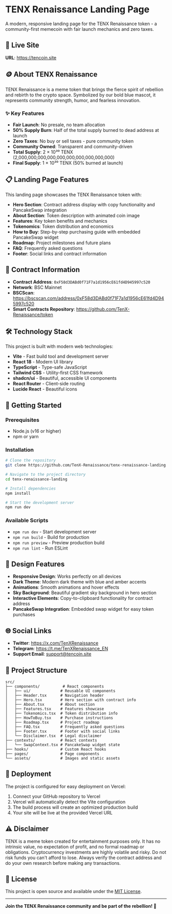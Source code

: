 # TENX Renaissance Landing Page

A modern, responsive landing page for the TENX Renaissance token - a community-first memecoin with fair launch mechanics and zero taxes.

## 🚀 Live Site

**URL**: https://tencoin.site

## 🪙 About TENX Renaissance

TENX Renaissance is a meme token that brings the fierce spirit of rebellion and rebirth to the crypto space. Symbolized by our bold blue mascot, it represents community strength, humor, and fearless innovation.

### ✨ Key Features

- **Fair Launch**: No presale, no team allocation
- **50% Supply Burn**: Half of the total supply burned to dead address at launch
- **Zero Taxes**: No buy or sell taxes - pure community token
- **Community Owned**: Transparent and community-driven
- **Total Supply**: 2 × 10³⁰ TENX (2,000,000,000,000,000,000,000,000,000,000)
- **Final Supply**: 1 × 10³⁰ TENX (50% burned at launch)

## 📋 Landing Page Features

This landing page showcases the TENX Renaissance token with:

- **Hero Section**: Contract address display with copy functionality and PancakeSwap integration
- **About Section**: Token description with animated coin image
- **Features**: Key token benefits and mechanics
- **Tokenomics**: Token distribution and economics
- **How to Buy**: Step-by-step purchasing guide with embedded PancakeSwap widget
- **Roadmap**: Project milestones and future plans
- **FAQ**: Frequently asked questions
- **Footer**: Social links and contract information

## 🔗 Contract Information

- **Contract Address**: `0xF58d3DABd0f71F7a1d1956cE61fd4D945997c520`
- **Network**: BSC Mainnet
- **BSCScan**: https://bscscan.com/address/0xF58d3DABd0f71F7a1d1956cE61fd4D945997c520
- **Smart Contracts Repository**: https://github.com/TenX-Renaissance/token

## 🛠️ Technology Stack

This project is built with modern web technologies:

- **Vite** - Fast build tool and development server
- **React 18** - Modern UI library
- **TypeScript** - Type-safe JavaScript
- **Tailwind CSS** - Utility-first CSS framework
- **shadcn/ui** - Beautiful, accessible UI components
- **React Router** - Client-side routing
- **Lucide React** - Beautiful icons

## 🚀 Getting Started

### Prerequisites

- Node.js (v16 or higher)
- npm or yarn

### Installation

```bash
# Clone the repository
git clone https://github.com/TenX-Renaissance/tenx-renaissance-landing.git

# Navigate to the project directory
cd tenx-renaissance-landing

# Install dependencies
npm install

# Start the development server
npm run dev
```

### Available Scripts

- `npm run dev` - Start development server
- `npm run build` - Build for production
- `npm run preview` - Preview production build
- `npm run lint` - Run ESLint

## 🎨 Design Features

- **Responsive Design**: Works perfectly on all devices
- **Dark Theme**: Modern dark theme with blue and amber accents
- **Animations**: Smooth animations and hover effects
- **Sky Background**: Beautiful gradient sky background in hero section
- **Interactive Elements**: Copy-to-clipboard functionality for contract address
- **PancakeSwap Integration**: Embedded swap widget for easy token purchases

## 🌐 Social Links

- **Twitter**: https://x.com/TenXRenaissance
- **Telegram**: https://t.me/TenXRenaissance_EN
- **Support Email**: support@tencoin.site

## 📁 Project Structure

```
src/
├── components/          # React components
│   ├── ui/             # Reusable UI components
│   ├── Header.tsx      # Navigation header
│   ├── Hero.tsx        # Hero section with contract info
│   ├── About.tsx       # About section
│   ├── Features.tsx    # Features showcase
│   ├── Tokenomics.tsx  # Token distribution info
│   ├── HowToBuy.tsx    # Purchase instructions
│   ├── Roadmap.tsx     # Project roadmap
│   ├── FAQ.tsx         # Frequently asked questions
│   ├── Footer.tsx      # Footer with social links
│   └── Disclaimer.tsx  # Legal disclaimer
├── contexts/           # React contexts
│   └── SwapContext.tsx # PancakeSwap widget state
├── hooks/              # Custom React hooks
├── pages/              # Page components
└── assets/             # Images and static assets
```

## 🚀 Deployment

The project is configured for easy deployment on Vercel:

1. Connect your GitHub repository to Vercel
2. Vercel will automatically detect the Vite configuration
3. The build process will create an optimized production build
4. Your site will be live at the provided Vercel URL

## ⚠️ Disclaimer

TENX is a meme token created for entertainment purposes only. It has no intrinsic value, no expectation of profit, and no formal roadmap or obligations. Cryptocurrency investments are highly volatile and risky. Do not risk funds you can't afford to lose. Always verify the contract address and do your own research before making any transactions.

## 📜 License

This project is open source and available under the [MIT License](LICENSE).

---

**Join the TENX Renaissance community and be part of the rebellion! 🚀**